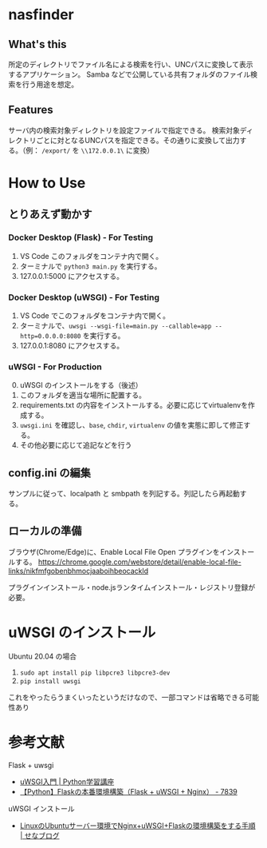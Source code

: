 # nasfinder

## What's this

所定のディレクトリでファイル名による検索を行い、UNCパスに変換して表示するアプリケーション。
Samba などで公開している共有フォルダのファイル検索を行う用途を想定。

## Features

サーバ内の検索対象ディレクトリを設定ファイルで指定できる。
検索対象ディレクトリごとに対となるUNCパスを指定できる。その通りに変換して出力する。（例： `/export/` を `\\172.0.0.1\` に変換）

# How to Use

## とりあえず動かす

### Docker Desktop (Flask) - For Testing
1. VS Code このフォルダをコンテナ内で開く。
2. ターミナルで `python3 main.py` を実行する。
3. 127.0.0.1:5000 にアクセスする。

### Docker Desktop (uWSGI) - For Testing
1. VS Code でこのフォルダをコンテナ内で開く。
2. ターミナルで、`uwsgi --wsgi-file=main.py --callable=app --http=0.0.0.0:8080` を実行する。
3. 127.0.0.1:8080 にアクセスする。

### uWSGI - For Production
0. uWSGI のインストールをする（後述）
1. このフォルダを適当な場所に配置する。
2. requirements.txt の内容をインストールする。必要に応じてvirtualenvを作成する。
3. `uwsgi.ini` を確認し、`base`, `chdir`, `virtualenv` の値を実態に即して修正する。
4. その他必要に応じて追記などを行う

## config.ini の編集
サンプルに従って、localpath と smbpath を列記する。列記したら再起動する。


## ローカルの準備

ブラウザ(Chrome/Edge)に、Enable Local File Open プラグインをインストールする。
https://chrome.google.com/webstore/detail/enable-local-file-links/nikfmfgobenbhmocjaaboihbeocackld

プラグインインストール・node.jsランタイムインストール・レジストリ登録が必要。


# uWSGI のインストール

Ubuntu 20.04 の場合

1. `sudo apt install pip libpcre3 libpcre3-dev`
2. `pip install uwsgi`

これをやったらうまくいったというだけなので、一部コマンドは省略できる可能性あり


# 参考文献
Flask + uwsgi
* [uWSGI入門 | Python学習講座](https://www.python.ambitious-engineer.com/archives/1959)
* [【Python】Flaskの本番環境構築（Flask + uWSGI + Nginx） - 7839](https://serip39.hatenablog.com/entry/2020/07/06/070000)

uWSGI インストール
* [LinuxのUbuntuサーバー環境でNginx+uWSGI+Flaskの環境構築をする手順 | せなブログ](https://senablog.com/zakki-nginx-uwsgi-flask/)

